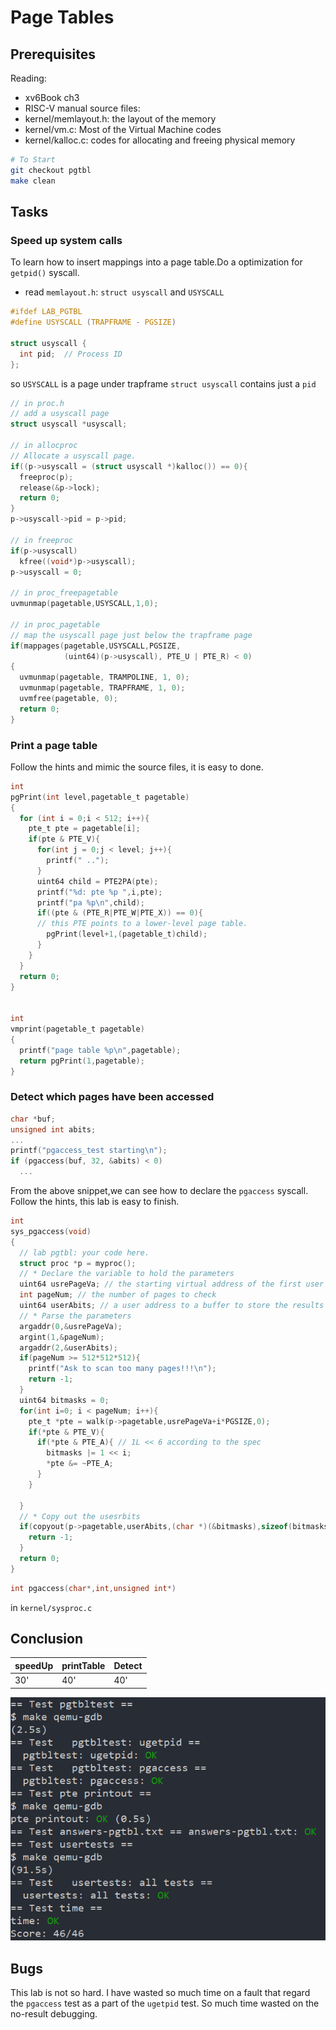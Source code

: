 # Page Tables
## Prerequisites
Reading: 
* xv6Book ch3
* RISC-V manual
source files:
* kernel/memlayout.h: the layout of the memory
* kernel/vm.c: Most of the Virtual Machine codes
* kernel/kalloc.c: codes for allocating and freeing physical memory

```bash
# To Start 
git checkout pgtbl
make clean 
```
## Tasks
### Speed up system calls
To learn how to insert mappings into a page table.Do a optimization for `getpid()` syscall.
- read `memlayout.h`: `struct usyscall` and `USYSCALL`
```C
#ifdef LAB_PGTBL
#define USYSCALL (TRAPFRAME - PGSIZE)

struct usyscall {
  int pid;  // Process ID
};
```
so `USYSCALL` is a page under trapframe
`struct usyscall` contains just a `pid`
```C
// in proc.h
// add a usyscall page
struct usyscall *usyscall;

// in allocproc
// Allocate a usyscall page.
if((p->usyscall = (struct usyscall *)kalloc()) == 0){
  freeproc(p);
  release(&p->lock);
  return 0;
}
p->usyscall->pid = p->pid;

// in freeproc
if(p->usyscall)
  kfree((void*)p->usyscall);
p->usyscall = 0;

// in proc_freepagetable
uvmunmap(pagetable,USYSCALL,1,0);

// in proc_pagetable
// map the usyscall page just below the trapframe page
if(mappages(pagetable,USYSCALL,PGSIZE,
            (uint64)(p->usyscall), PTE_U | PTE_R) < 0)
{
  uvmunmap(pagetable, TRAMPOLINE, 1, 0);
  uvmunmap(pagetable, TRAPFRAME, 1, 0);
  uvmfree(pagetable, 0);
  return 0;
}
```

### Print a page table
Follow the hints and mimic the source files, it is easy to done.
```C
int 
pgPrint(int level,pagetable_t pagetable)
{
  for (int i = 0;i < 512; i++){
    pte_t pte = pagetable[i];
    if(pte & PTE_V){
      for(int j = 0;j < level; j++){
        printf(" ..");
      }
      uint64 child = PTE2PA(pte);
      printf("%d: pte %p ",i,pte);
      printf("pa %p\n",child);
      if((pte & (PTE_R|PTE_W|PTE_X)) == 0){
      // this PTE points to a lower-level page table.
        pgPrint(level+1,(pagetable_t)child);
      }
    }
  }
  return 0;
}


int 
vmprint(pagetable_t pagetable)
{
  printf("page table %p\n",pagetable);
  return pgPrint(1,pagetable); 
}


```

### Detect which pages have been accessed
```C
char *buf;
unsigned int abits;
...
printf("pgaccess_test starting\n");
if (pgaccess(buf, 32, &abits) < 0)
  ...
```
From the above snippet,we can see how to declare the `pgaccess` syscall.
Follow the hints, this lab is easy to finish.
```C
int
sys_pgaccess(void)
{
  // lab pgtbl: your code here.
  struct proc *p = myproc();
  // * Declare the variable to hold the parameters
  uint64 usrePageVa; // the starting virtual address of the first user page to check
  int pageNum; // the number of pages to check
  uint64 userAbits; // a user address to a buffer to store the results into a bitmask
  // * Parse the parameters
  argaddr(0,&usrePageVa);
  argint(1,&pageNum);
  argaddr(2,&userAbits);
  if(pageNum >= 512*512*512){
    printf("Ask to scan too many pages!!!\n");
    return -1;
  }
  uint64 bitmasks = 0;
  for(int i=0; i < pageNum; i++){
    pte_t *pte = walk(p->pagetable,usrePageVa+i*PGSIZE,0);
    if(*pte & PTE_V){
      if(*pte & PTE_A){ // 1L << 6 according to the spec
        bitmasks |= 1 << i;
        *pte &= ~PTE_A;
      }
    }
    
  }
  // * Copy out the usesrbits
  if(copyout(p->pagetable,userAbits,(char *)(&bitmasks),sizeof(bitmasks))){
    return -1;
  }
  return 0;
}
```

```C
int pgaccess(char*,int,unsigned int*)
```

in `kernel/sysproc.c`
## Conclusion
| speedUp | printTable | Detect |
| --- | --- | --- |
| 30' | 40' | 40' |

![res](./figures/lab3_res.png)

## Bugs
This lab is not so hard. I have wasted so much time on a fault that regard the `pgaccess` test as a part of the `ugetpid` test. So much time wasted on the no-result debugging.